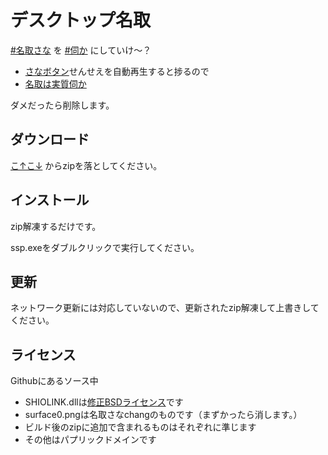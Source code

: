 # デスクトップ名取

[#名取さな](https://twitter.com/sana_natori) を [#伺か](http://ssp.shillest.net/) にしていけ～？

- [さなボタン](http://sanabutton.ojaru.jp/)せんせえを自動再生すると捗るので
- [名取は実質伺か](https://twitter.com/rittan7/status/1009660763256967168)

ダメだったら削除します。

## ダウンロード

[こ↑こ↓](https://ci.appveyor.com/project/Narazaka/desktop-natori/build/artifacts) からzipを落としてください。

## インストール

zip解凍するだけです。

ssp.exeをダブルクリックで実行してください。

## 更新

ネットワーク更新には対応していないので、更新されたzip解凍して上書きしてください。

## ライセンス

Githubにあるソース中

- SHIOLINK.dllは[修正BSDライセンス](https://opensource.org/licenses/BSD-3-Clause)です
- surface0.pngは名取さなchangのものです（まずかったら消します。）
- ビルド後のzipに追加で含まれるものはそれぞれに準じます
- その他はパプリックドメインです
